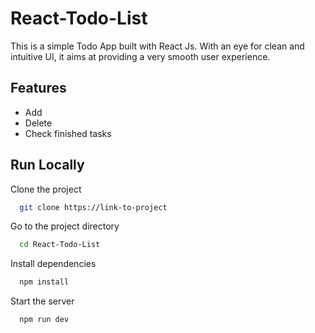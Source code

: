 # React-Todo-List

This is a simple Todo App built with React Js.
With an eye for clean and intuitive UI, it aims at providing a very smooth user experience.

## Features

- Add
- Delete
- Check finished tasks


## Run Locally

Clone the project

```bash
  git clone https://link-to-project
```

Go to the project directory

```bash
  cd React-Todo-List
```

Install dependencies

```bash
  npm install
```

Start the server

```bash
  npm run dev
```
